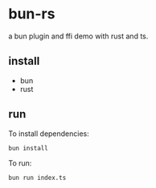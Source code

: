 # bun-rs

a bun plugin and ffi demo with rust and ts.

## install

- bun
- rust

## run

To install dependencies:

```bash
bun install
```

To run:

```bash
bun run index.ts
```

